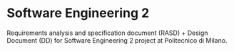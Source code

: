 # Software Engineering 2

Requirements analysis and specification document (RASD) + Design Document (DD) for Software Engineering 2 project at Politecnico di Milano. 
